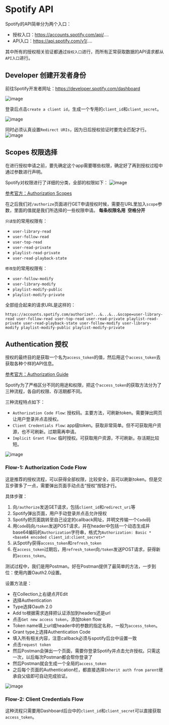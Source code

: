 # Spotify API

Spotify的API简单分为两个入口：
- 授权入口：https://accounts.spotify.com/api/....
- API入口：https://api.spotify.com/v1/....

其中所有的授权相关验证都通过`授权入口`进行，而所有正常获取数据的API请求都从`API入口`进行。



## Developer 创建开发者身份

前往Spotify开发者网址：https://developer.spotify.com/dashboard

![image](https://user-images.githubusercontent.com/14041622/49656491-7625ac00-fa78-11e8-8366-0ce2116ca5c7.png)

登录后点击`create a client id`，生成一个专用的`client_id`和`client_secret`。


![image](https://user-images.githubusercontent.com/14041622/49656450-5a220a80-fa78-11e8-9ac7-2bee6e00b55f.png)


同时必须认真设置`Redirect URIs`，因为日后授权验证时要完全匹配才行。
![image](https://user-images.githubusercontent.com/14041622/49656428-4bd3ee80-fa78-11e8-8b0f-2d53869230a9.png)


## Scopes 权限选择

在进行授权申请之前，要先确定这个app需要哪些权限，确定好了再到授权过程中通过参数进行声明。

Spotify对权限进行了详细的分类，全部的权限如下：
![image](https://user-images.githubusercontent.com/14041622/49665332-86955100-fa8f-11e8-9309-fa2054ecf1a5.png)

[参考官方：Authorization Scopes](https://developer.spotify.com/documentation/general/guides/scopes/)

在之后我们对`/authorize`页面进行GET申请授权时候，需要在URL里加入`scope`参数，里面的值就是我们所选择的一些权限申请。
**每条权限名用` `空格分开**

`只读型`的常用权限有：
- `user-library-read`
- `user-follow-read `
- `user-top-read `
- `user-read-private`
- `playlist-read-private`
- `user-read-playback-state`

`修改型`的常用权限有：
- `user-follow-modify`
- `user-library-modify`
- `playlist-modify-public`
- `playlist-modify-private`

全部组合起来的请求URL是这样的：
```url
https://accounts.spotify.com/authorize?...&...&...&scope=user-library-read user-follow-read user-top-read user-read-private playlist-read-private user-read-playback-state user-follow-modify user-library-modify playlist-modify-public playlist-modify-private
```






## Authentication 授权

授权的最终目的是获取一个名为`access_token`的值，然后用这个`access_token`去获取各种个样的API信息。

[参考官方：Authorization Guide](https://developer.spotify.com/documentation/general/guides/authorization-guide/)

Spotify为了严格区分不同的用途和权限，把这个`access_token`的获取方法分为了三种流程，各自的权限、存活期都不同。

三种流程特点如下：
- `Authorization Code Flow`: 授权码。主要方法，可刷新token。需要弹出网页让用户登录并点击授权。
- `Client Credentials Flow`: app级token。获取非常简单。但不可获取用户资源，也不可刷新。过期需再申请。
- `Implicit Grant Flow`: 临时授权。可获取用户资源，不可刷新。存活期比较短。

![image](https://user-images.githubusercontent.com/14041622/49655129-b420d100-fa74-11e8-9606-5b7086137ca1.png)

### Flow-1: Authorization Code Flow

这是推荐的授权流程，可以获得全部权限，比较安全，且可以刷新token。但是交互步骤多了一点，需要弹出页面手动点击“授权”按钮才行。

具体步骤：
1. 向`/authorize`发送GET请求，包括`client_id`和`redirect_uri`等
2. Spotify弹出页面，用户手动登录并点击允许授权
3. Spotify把页面跳转至自己设定的callback网址，并明文传输一个`Code`码
4. 用`Code`码向`/token`发送POST请求，并在header中包括一个动态生成并base64编码的`Authorization`字符串，格式为`Authorization: Basic *<base64 encoded client_id:client_secret>*`
5. 从Spotify获得`access_token`和`refresh_token`
6. 在`access_token`过期后，用`refresh_token`向`/token`发送POST请求，获得新的`access_token`。


测试过程中，我们是用Postman。好在Postman提供了最简单的方法，一步到位：使用内置Oauth2.0设置。

设置方法是：
- 在Collection上右键点开Edit
- 选择Authentication
- Type选择Oauth 2.0
- Add to根据需求选择把认证添加到headers还是url
- 点击`Get new access token`，添加token flow
- Token name填上url或header中的参数的指定名称，一般为`access_token`。
- Grant type上选择Authentication Code
- 填入所有相关内容，注意callback必须与spotify后台中设置一致
- 点击`request token`
- 然后Postman会弹出一个页面，需要你登录Spotify并点击允许授权。只需这一次，以后每次Postman都会帮你登录了
- 然后Postman就会生成一个全局的`access_token`
- 之后每个页面的Authentication栏，都直接选择`Inherit auth from parent`继承自父级即可自动完成验证。

![image](https://user-images.githubusercontent.com/14041622/49668052-f576a800-fa97-11e8-8a61-f62e167642ff.png)


### Flow-2: Client Credentials Flow

这种流程只需要用Dashboard后台中的`client_id`和`client_secret`可以直接获取`access_token`。
